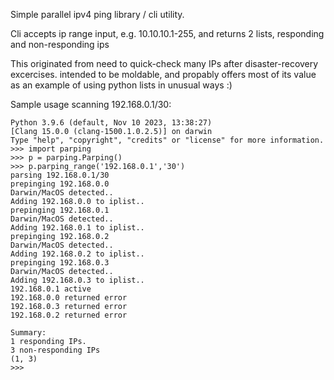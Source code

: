 Simple parallel ipv4 ping library / cli utility.

Cli accepts ip range input, e.g. 10.10.10.1-255, and returns 2 lists, responding and non-responding ips

This originated from need to quick-check many IPs after disaster-recovery excercises.
intended to be moldable, and propably offers most of its value as an example of
using python lists in unusual ways :)

Sample usage scanning 192.168.0.1/30:

    Python 3.9.6 (default, Nov 10 2023, 13:38:27) 
    [Clang 15.0.0 (clang-1500.1.0.2.5)] on darwin
    Type "help", "copyright", "credits" or "license" for more information.
    >>> import parping
    >>> p = parping.Parping()
    >>> p.parping_range('192.168.0.1','30')
    parsing 192.168.0.1/30
    prepinging 192.168.0.0
    Darwin/MacOS detected..
    Adding 192.168.0.0 to iplist..
    prepinging 192.168.0.1
    Darwin/MacOS detected..
    Adding 192.168.0.1 to iplist..
    prepinging 192.168.0.2
    Darwin/MacOS detected..
    Adding 192.168.0.2 to iplist..
    prepinging 192.168.0.3
    Darwin/MacOS detected..
    Adding 192.168.0.3 to iplist..
    192.168.0.1 active
    192.168.0.0 returned error
    192.168.0.3 returned error
    192.168.0.2 returned error
    
    Summary:
    1 responding IPs.
    3 non-responding IPs
    (1, 3)
    >>> 
